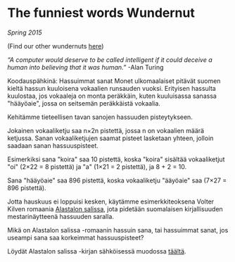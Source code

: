 # The funniest words Wundernut

*Spring 2015*

(Find our other wundernuts [here](https://github.com/wunderdogsw/wunderpahkinas))

*“A computer would deserve to be called intelligent if it could deceive a human into believing that it was human.”* -Alan Turing

Koodauspähkinä: Hassuimmat sanat
Monet ulkomaalaiset pitävät suomen kieltä hassun kuuloisena vokaalien runsauden vuoksi. Erityisen hassulta kuulostaa, jos vokaaleja on monta peräkkäin, kuten kuuluisassa sanassa "hääyöaie", jossa on seitsemän peräkkäistä vokaalia.

Kehitämme tieteellisen tavan sanojen hassuuden pisteytykseen.

Jokainen vokaaliketju saa n×2n pistettä, jossa n on vokaalien määrä ketjussa. Sanan vokaaliketjujen saamat pisteet lasketaan yhteen, jolloin saadaan sanan hassuuspisteet.

Esimerkiksi sana "koira" saa 10 pistettä, koska "koira" sisältää vokaaliketjut "oi" (2×22 = 8 pistettä) ja "a" (1×21 = 2 pistettä), ja 8 + 2 = 10.

Sana "hääyöaie" saa 896 pistettä, koska vokaaliketju "ääyöaie" saa (7×27 = 896 pistettä).

Jotta hauskuus ei loppuisi kesken, käytämme esimerkkiteoksena Volter Kilven romaania [Alastalon salissa](http://fi.wikipedia.org/wiki/Alastalon_salissa), jota pidetään suomalaisen kirjallisuuden mestarinäytteenä hassuuden saralla.

Mikä on Alastalon salissa -romaanin hassuin sana, tai hassuimmat sanat, jos useampi sana saa korkeimmat hassuuspisteet?

Löydät Alastalon salissa -kirjan sähköisessä muodossa [täältä](https://kirja.elisa.fi/ekirja/alastalon-salissa).
